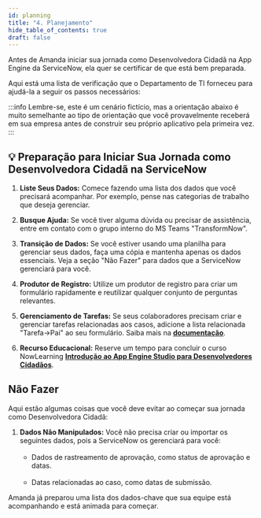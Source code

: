 ```yaml
---
id: planning
title: "4. Planejamento"
hide_table_of_contents: true
draft: false
---
```


Antes de Amanda iniciar sua jornada como Desenvolvedora Cidadã na App Engine da ServiceNow, ela quer se certificar de que está bem preparada.

Aqui está uma lista de verificação que o Departamento de TI forneceu para ajudá-la a seguir os passos necessários:

:::info
Lembre-se, este é um cenário fictício, mas a orientação abaixo é muito semelhante ao tipo de orientação que você provavelmente receberá em sua empresa antes de construir seu próprio aplicativo pela primeira vez.
:::

## 💡 Preparação para Iniciar Sua Jornada como Desenvolvedora Cidadã na ServiceNow

1. **Liste Seus Dados:** Comece fazendo uma lista dos dados que você precisará acompanhar. Por exemplo, pense nas categorias de trabalho que deseja gerenciar.

2. **Busque Ajuda:** Se você tiver alguma dúvida ou precisar de assistência, entre em contato com o grupo interno do MS Teams "TransformNow".

3. **Transição de Dados:** Se você estiver usando uma planilha para gerenciar seus dados, faça uma cópia e mantenha apenas os dados essenciais. Veja a seção "Não Fazer" para dados que a ServiceNow gerenciará para você.

4. **Produtor de Registro:** Utilize um produtor de registro para criar um formulário rapidamente e reutilizar qualquer conjunto de perguntas relevantes.

5. **Gerenciamento de Tarefas:** Se seus colaboradores precisam criar e gerenciar tarefas relacionadas aos casos, adicione a lista relacionada "Tarefa→Pai" ao seu formulário. Saiba mais na **[documentação](https://docs.servicenow.com/csh?topicname=add-embedded-lists-form.html&version=latest)**.

6. **Recurso Educacional:** Reserve um tempo para concluir o curso NowLearning **[Introdução ao App Engine Studio para Desenvolvedores Cidadãos](https://nowlearning.servicenow.com/lxp/en/app-engine/app-enginename?id=learning_course_prev&course_id=9f7c9a16874cb9d8f40fc95d0ebb35f8)**.

## Não Fazer
Aqui estão algumas coisas que você deve evitar ao começar sua jornada como Desenvolvedora Cidadã:

1. **Dados Não Manipulados:** Você não precisa criar ou importar os seguintes dados, pois a ServiceNow os gerenciará para você:<br/><br/>
   * Dados de rastreamento de aprovação, como status de aprovação e datas.<br/><br/>
   * Datas relacionadas ao caso, como datas de submissão.<br/>

Amanda já preparou uma lista dos dados-chave que sua equipe está acompanhando e está animada para começar.
